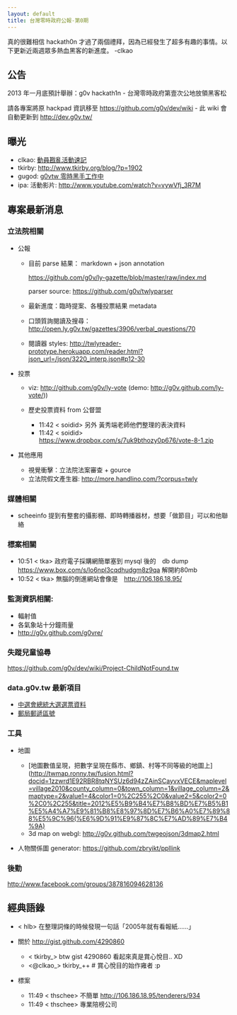 ```yaml
---
layout: default
title: 台灣零時政府公報-第0期
---
```


真的很難相信 hackath0n 才過了兩個禮拜，因為已經發生了超多有趣的事情。以下更新近兩週眾多熱血黑客的新進度。 -clkao

## 公告

2013 年一月底預計舉辦：g0v hackath1n - 台灣零時政府第壹次公地放領黑客松

請各專案將原 hackpad 資訊移至 https://github.com/g0v/dev/wiki - 此 wiki 會自動更新到 http://dev.g0v.tw/

## 曝光

* clkao: [動員戡亂活動速記](http://blog.clkao.org/day/2012/12/04)
* tkirby: http://www.tkirby.org/blog/?p=1902
* gugod: [g0vtw 零時黑手工作中](http://gugod.org/2012/12/g0vtw-hacking/)
* ipa: 活動影片: http://www.youtube.com/watch?v=vywVfj_3R7M

## 專案最新消息
### 立法院相關

* 公報

  * 目前 parse 結果： markdown + json annotation
 
      https://github.com/g0v/ly-gazette/blob/master/raw/index.md
 
      parser source: https://github.com/g0v/twlyparser
 
  * 最新進度：臨時提案、各種投票結果 metadata
 
  * 口頭質詢閱讀及搜尋：http://open.ly.g0v.tw/gazettes/3906/verbal_questions/70
 
  * 閱讀器 styles: http://twlyreader-prototype.herokuapp.com/reader.html?json_url=/json/3220_interp.json#p12-30

* 投票
  * viz: http://github.com/g0v/ly-vote (demo: http://g0v.github.com/ly-vote/))

  * 歷史投票資料 from 公督盟

    * 11:42 < soidid> 另外 黃秀端老師他們整理的表決資料
    * 11:42 < soidid> https://www.dropbox.com/s/7uk9bthozy0p676/vote-8-1.zip

* 其他應用
  * 視覺衝擊：立法院法案審查 + gource
  * 立法院假文產生器: http://more.handlino.com/?corpus=twly

### 媒體相關

* scheeinfo 提到有整套的攝影棚、即時轉播器材，想要「做節目」可以和他聯絡

### 標案相關

* 10:51 < tka> 政府電子採購網簡單塞到 mysql 後的　db dump https://www.box.com/s/lo6npl3cqdhudgm8z9qa 解開約80mb
* 10:52 < tka> 無腦的倒進網站會像是　http://106.186.18.95/ 

### 監測資訊相關:

* 輻射值
* 各氣象站十分鐘雨量
* http://g0v.github.com/g0vre/

### 失蹤兒童協尋

https://github.com/g0v/dev/wiki/Project-ChildNotFound.tw

### data.g0v.tw 最新項目

* [中選會總統大選選票資料](http://data.g0v.tw/questions/3/)
* [郵局郵遞區號](http://data.g0v.tw/questions/30/)

### 工具

* 地圖
  * [地圖數值呈現，把數字呈現在縣市、鄉鎮、村等不同等級的地圖上](http://twmap.ronny.tw/fusion.html?docid=1zzwrd1E92RBR8tqNYSUz6d94zZAinSCayvxVECE&maplevel=village2010&county_column=0&town_column=1&village_column=2&maptype=2&value1=4&color1=0%2C255%2C0&value2=5&color2=0%2C0%2C255&title=2012%E5%B9%B4%E7%B8%BD%E7%B5%B1%E5%A4%A7%E9%81%B8%E8%97%8D%E7%B6%A0%E7%89%88%E5%9C%96(%E6%9D%91%E9%87%8C%E7%AD%89%E7%B4%9A)
  * 3d map on webgl: http://g0v.github.com/twgeojson/3dmap2.html

* 人物關係圖 generator: https://github.com/zbryikt/ppllink

### 後勤
http://www.facebook.com/groups/387816094628136

## 經典語錄

* < hlb> 在整理詞條的時候發現一句話「2005年就有看報紙……」

* 關於 http://gist.github.com/4290860
  * < tkirby_> btw gist 4290860 看起來真是賞心悅目.. XD
  * <@clkao_> tkirby_++ # 賞心悅目的始作雍者 :p

* 標案
  * 11:49 < thschee> 不簡單 http://106.186.18.95/tenderers/934
  * 11:49 < thschee> 專業陪榜公司
